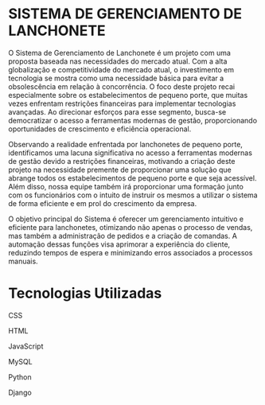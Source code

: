 # SISTEMA DE GERENCIAMENTO DE LANCHONETE

O Sistema de Gerenciamento de Lanchonete é um projeto com uma proposta baseada nas necessidades do mercado atual. Com a alta globalização e competitividade do mercado atual, o investimento em tecnologia se mostra como uma necessidade básica para evitar a obsolescência em relação à concorrência. O foco deste projeto recai especialmente sobre os estabelecimentos de pequeno porte, que muitas vezes enfrentam restrições financeiras para implementar tecnologias avançadas. Ao direcionar esforços para esse segmento, busca-se democratizar o acesso a ferramentas modernas de gestão, proporcionando oportunidades de crescimento e eficiência operacional.

Observando a realidade enfrentada por lanchonetes de pequeno porte, identificamos uma lacuna significativa no acesso a ferramentas modernas de gestão devido a restrições financeiras, motivando a criação deste projeto na necessidade premente de proporcionar uma solução que abrange todos os estabelecimentos de pequeno porte e que seja acessível. Além disso, nossa equipe também irá proporcionar uma formação junto com os funcionários com o intuito de instruir os mesmos a utilizar o sistema de forma eficiente e em prol do crescimento da empresa.

O objetivo principal do Sistema é oferecer um gerenciamento intuitivo e eficiente para lanchonetes, otimizando não apenas o processo de vendas, mas também a administração de pedidos e a criação de comandas. A automação dessas funções visa aprimorar a experiência do cliente, reduzindo tempos de espera e minimizando erros associados a processos manuais.

# Tecnologias Utilizadas

CSS

HTML

JavaScript

MySQL

Python

Django




